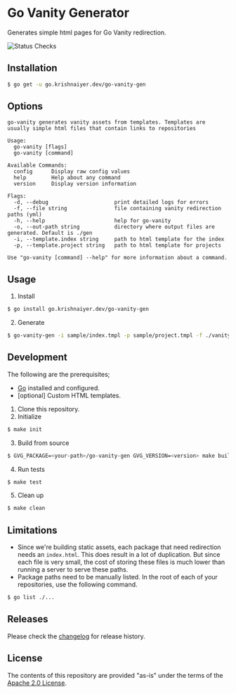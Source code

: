 # Go Vanity Generator

Generates simple html pages for Go Vanity redirection.

![Status Checks](https://github.com/krishnaiyer/go-vanity-gen/workflows/buildandtest/badge.svg)


## Installation

```bash
$ go get -u go.krishnaiyer.dev/go-vanity-gen
```

## Options
```
go-vanity generates vanity assets from templates. Templates are usually simple html files that contain links to repositories

Usage:
  go-vanity [flags]
  go-vanity [command]

Available Commands:
  config      Display raw config values
  help        Help about any command
  version     Display version information

Flags:
  -d, --debug                     print detailed logs for errors
  -f, --file string               file containing vanity redirection paths (yml)
  -h, --help                      help for go-vanity
  -o, --out-path string           directory where output files are generated. Default is ./gen
  -i, --template.index string     path to html template for the index
  -p, --template.project string   path to html template for projects

Use "go-vanity [command] --help" for more information about a command.
```

## Usage

1. Install
```bash
$ go install go.krishnaiyer.dev/go-vanity-gen
```
2. Generate
```bash
$ go-vanity-gen -i sample/index.tmpl -p sample/project.tmpl -f ./vanity.yml
```

## Development

The following are the prerequisites;
* [Go](https://golang.org/) installed and configured.
* [optional] Custom HTML templates.

1. Clone this repository.
2. Initialize
```bash
$ make init
```
3. Build from source
```bash
$ GVG_PACKAGE=<your-path>/go-vanity-gen GVG_VERSION=<version> make build.local
```
4. Run tests
```bash
$ make test
```
5. Clean up
```bash
$ make clean
```

## Limitations

* Since we're building static assets, each package that need redirection needs an `index.html`. This does result in a lot of duplication. But since each file is very small, the cost of storing these files is much lower than running a server to serve these paths.
* Package paths need to be manually listed. In the root of each of your repositories, use the following command.
```bash
$ go list ./...
```

## Releases

Please check the [changelog](./CHANGELOG.md) for release history.

## License

The contents of this repository are provided "as-is" under the terms of the [Apache 2.0 License](./LICENSE).
